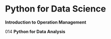 # Python for Data Science

**Introduction to Operation Management**

014 **Python for Data Analysis**
